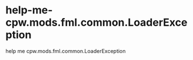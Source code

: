 help-me-cpw.mods.fml.common.LoaderException
===========================================

help me cpw.mods.fml.common.LoaderException
